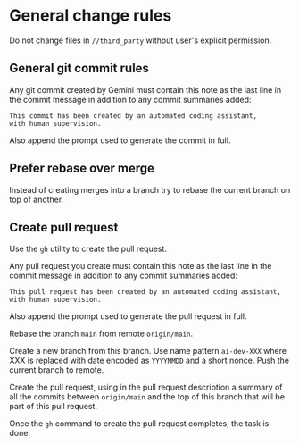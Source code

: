 # General change rules

Do not change files in `//third_party` without user's explicit permission.

## General git commit rules

Any git commit created by Gemini must contain this note as the last line in the
commit message in addition to any commit summaries added:

```
This commit has been created by an automated coding assistant,
with human supervision.
```

Also append the prompt used to generate the commit in full.

## Prefer rebase over merge

Instead of creating merges into a branch try to rebase the current branch on
top of another.

## Create pull request

Use the `gh` utility to create the pull request.

Any pull request you create must contain this note as the last line in the
commit message in addition to any commit summaries added:

```
This pull request has been created by an automated coding assistant,
with human supervision.
```

Also append the prompt used to generate the pull request in full.

Rebase the branch `main` from remote `origin/main`.

Create a new branch from this branch. Use name pattern `ai-dev-XXX` where XXX
is replaced with date encoded as `YYYYMMDD` and a short nonce. Push the current
branch to remote.

Create the pull request, using in the pull request description a summary of all
the commits between `origin/main` and the top of this branch that will be part
of this pull request.

Once the `gh` command to create the pull request completes, the task is done.
